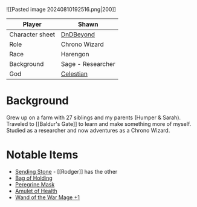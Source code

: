 ![[Pasted image 20240810192516.png|200]]

| Player          | Shawn                                                          |
| --------------- | -------------------------------------------------------------- |
| Character sheet | [DnDBeyond](https://www.dndbeyond.com/characters/122811217)    |
| Role            | Chrono Wizard                                                  |
| Race            | Harengon                                                       |
| Background      | Sage - Researcher                                              |
| God             | [Celestian](https://forgottenrealms.fandom.com/wiki/Celestian) |

# Background

Grew up on a farm with 27 siblings and my parents (Humper & Sarah). Traveled to [[Baldur's Gate]] to learn and make something more of myself. Studied as a researcher and now adventures as a Chrono Wizard.

# Notable Items

* [Sending Stone](https://www.dndbeyond.com/magic-items/5402-sending-stones) - [[Rodger]] has the other
* [Bag of Holding](https://www.dndbeyond.com/magic-items/4581-bag-of-holding)
* [Peregrine Mask](https://www.dndbeyond.com/magic-items/316764-peregrine-mask)
* [Amulet of Health](https://www.dndbeyond.com/magic-items/4568-amulet-of-health)
* [Wand of the War Mage +1](https://www.dndbeyond.com/magic-items/34712-wand-of-the-war-mage)